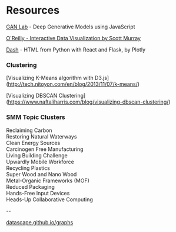 # Resources

[GAN Lab](https://ieeexplore.ieee.org/abstract/document/8440049) - Deep Generative Models using JavaScript  


[O'Reilly - Interactive Data Visualization by Scott Murray](https://learning.oreilly.com/library/view/interactive-data-visualization/9781491921296/)

[Dash](https://medium.com/@plotlygraphs/introducing-dash-5ecf7191b503) - HTML from Python with React and Flask, by Plotly
<br>

### Clustering

[Visualizing K-Means algorithm with D3.js]
(http://tech.nitoyon.com/en/blog/2013/11/07/k-means/)

[Visualizing DBSCAN Clustering]
(https://www.naftaliharris.com/blog/visualizing-dbscan-clustering/)


### SMM Topic Clusters

Reclaiming Carbon  
Restoring Natural Waterways   
Clean Energy Sources  
Carcinogen Free Manufacturing  
Living Building Challenge  
Upwardly Mobile Workforce  
Recycling Plastics  
Super Wood and Nano Wood  
Metal-Organic Frameworks (MOF)  
Reduced Packaging  
Hands-Free Input Devices  
Heads-Up Collaborative Computing  

--

[datascape.github.io/graphs](https://datascape.github.io/graphs/)


<!--

Elastic.io

NIVIDIA RAPIDS	https://rapids.ai/

[Apache Spark + RAPIDS GPU](https://medium.com/rapids-ai/apache-spark-rapids-the-future-of-enterprise-data-science-with-native-gpu-acceleration-3f449fa52d3e)

-->